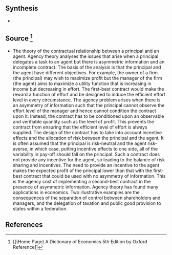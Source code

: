 ## Synthesis
- 
## Source [^1]
- The theory of the contractual relationship between a principal and an agent. Agency theory analyses the issues that arise when a principal delegates a task to an agent but there is asymmetric information and an incomplete contract. The basis of the analysis is that the principal and the agent have different objectives. For example, the owner of a firm (the principal) may wish to maximize profit but the manager of the firm (the agent) aims to maximize a utility function that is increasing in income but decreasing in effort. The first-best contract would make the reward a function of effort and be designed to induce the efficient effort level in every circumstance. The agency problem arises when there is an asymmetry of information such that the principal cannot observe the effort level of the manager and hence cannot condition the contract upon it. Instead, the contract has to be conditioned upon an observable and verifiable quantity such as the level of profit. This prevents the contract from ensuring that the efficient level of effort is always supplied. The design of the contract has to take into account incentive effects and the allocation of risk between the principal and the agent. It is often assumed that the principal is risk-neutral and the agent risk-averse, in which case, putting incentive effects to one side, all of the variability in pay-off should fall on the principal. Such a contract does not provide any incentive for the agent, so leading to the balance of risk sharing and incentives. The need to provide an incentive to the agent makes the expected profit of the principal lower than that with the first-best contract that could be used with no asymmetry of information. This is the agency cost of implementing a second-best contract in the presence of asymmetric information. Agency theory has found many applications in economics. Two illustrative examples are the consequences of the separation of control between shareholders and managers, and the delegation of taxation and public good provision to states within a federation.
## References

[^1]: [[(Home Page) A Dictionary of Economics 5th Edition by Oxford Reference]]
